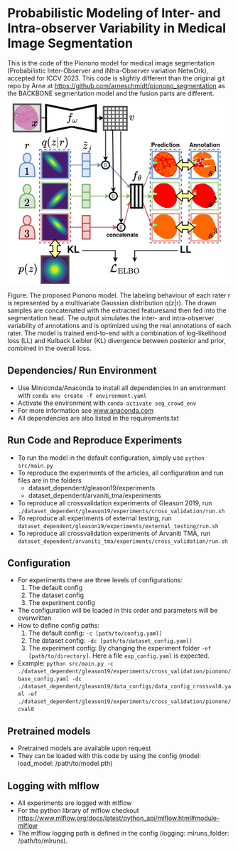 
# Probabilistic Modeling of Inter- and Intra-observer Variability in Medical Image Segmentation
This is the code of the Pionono model for medical image segmentation (Probabilistic Inter-Observer and iNtra-Observer variation NetwOrk), accepted for
ICCV 2023. This code is slightly different than the original git repo by Arne at https://github.com/arneschmidt/pionono_segmentation as the BACKBONE segmentation model and the fusion parts are different.

![](Pionono_model.png)

Figure: The proposed Pionono model.
The labeling behaviour of each rater r is represented by a multivariate Gaussian distribution q(z|r). The drawn samples are concatenated with the extracted featuresand then fed into the segmentation head. 
The output simulates the inter- and intra-observer variability of annotations and is optimized using the real annotations of each rater. 
The model is trained end-to-end with a combination of log-likelihood loss (LL) and Kulback Leibler (KL) divergence between posterior and prior, combined in the overall loss.


## Dependencies/ Run Environment
* Use Miniconda/Anaconda to install all dependencies in an environment with `conda env create -f environment.yaml`
* Activate the environment with `conda activate seg_crowd_env`
* For more information see www.anaconda.com
* All dependencies are also listed in the requirements.txt

## Run Code and Reproduce Experiments
* To run the model in the default configuration, simply use `python src/main.py`
* To reproduce the experiments of the articles, all configuration and run files are in the folders
  * dataset_dependent/gleason19/experiments
  * dataset_dependent/arvaniti_tma/experiments
* To reproduce all crossvalidation experiments of Gleason 2019, run `./dataset_dependent/gleason19/experiments/cross_validation/run.sh`
* To reproduce all experiments of external testing, run `dataset_dependent/gleason19/experiments/external_testing/run.sh`
* To reproduce all crossvalidation experiments of Arvaniti TMA, run `dataset_dependent/arvaniti_tma/experiments/cross_validation/run.sh`

## Configuration
* For experiments there are three levels of configurations:
    1. The default config
    2. The dataset config
    3. The experiment config
* The configuration will be loaded in this order and parameters will be overwritten
* How to define config paths:
    1. The default config: `-c [path/to/config.yaml]`
    2. The dataset config: `-dc [path/to/dataset_config.yaml]`
    3. The experiment config: By changing the experiment folder `-ef [path/to/directory]`. Here a file `exp_config.yaml` is expected.
* Example: `python src/main.py -c ./dataset_dependent/gleason19/experiments/cross_validation/pionono/base_config.yaml -dc ./dataset_dependent/gleason19/data_configs/data_config_crossval0.yaml -ef ./dataset_dependent/gleason19/experiments/cross_validation/pionono/cval0
`

## Pretrained models
* Pretrained models are available upon request
* They can be loaded with this code by using the config (model:  load_model: /path/to/model.pth)

## Logging with mlflow
* All experiments are logged with mlflow
* For the python library of mlflow checkout https://www.mlflow.org/docs/latest/python_api/mlflow.html#module-mlflow 
* The mlflow logging path is defined in the config (logging:  mlruns_folder: /path/to/mlruns).





